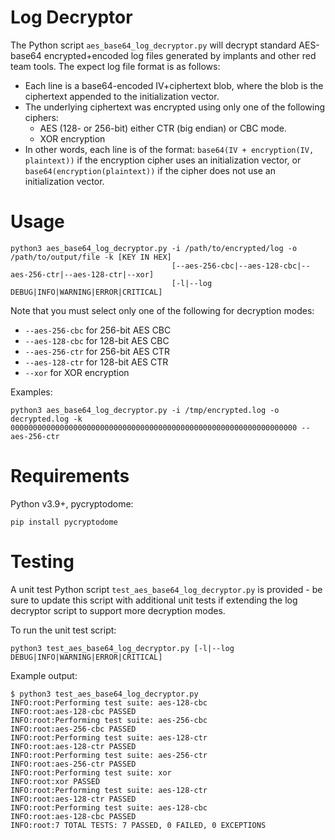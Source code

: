 # Log Decryptor

The Python script `aes_base64_log_decryptor.py` will decrypt standard AES-base64 encrypted+encoded log files generated by implants and other red team tools.
The expect log file format is as follows:

- Each line is a base64-encoded IV+ciphertext blob, where the blob is the ciphertext appended to the initialization vector.
- The underlying ciphertext was encrypted using only one of the following ciphers:
  - AES (128- or 256-bit) either CTR (big endian) or CBC mode.
  - XOR encryption
- In other words, each line is of the format: `base64(IV + encryption(IV, plaintext))` if the encryption cipher uses an initialization vector, or `base64(encryption(plaintext))` if the cipher does not use an initialization vector.

# Usage

```
python3 aes_base64_log_decryptor.py -i /path/to/encrypted/log -o /path/to/output/file -k [KEY IN HEX]
                                    [--aes-256-cbc|--aes-128-cbc|--aes-256-ctr|--aes-128-ctr|--xor]
                                    [-l|--log DEBUG|INFO|WARNING|ERROR|CRITICAL]
```

Note that you must select only one of the following for decryption modes:

- `--aes-256-cbc` for 256-bit AES CBC
- `--aes-128-cbc` for 128-bit AES CBC
- `--aes-256-ctr` for 256-bit AES CTR
- `--aes-128-ctr` for 128-bit AES CTR
- `--xor` for XOR encryption

Examples:

```
python3 aes_base64_log_decryptor.py -i /tmp/encrypted.log -o decrypted.log -k 0000000000000000000000000000000000000000000000000000000000000000 --aes-256-ctr
```

# Requirements

Python v3.9+, pycryptodome:

```
pip install pycryptodome
```

# Testing

A unit test Python script `test_aes_base64_log_decryptor.py` is provided - be sure to update this script with additional unit tests if extending
the log decryptor script to support more decryption modes.

To run the unit test script:

```
python3 test_aes_base64_log_decryptor.py [-l|--log DEBUG|INFO|WARNING|ERROR|CRITICAL]
```

Example output:

```
$ python3 test_aes_base64_log_decryptor.py
INFO:root:Performing test suite: aes-128-cbc
INFO:root:aes-128-cbc PASSED
INFO:root:Performing test suite: aes-256-cbc
INFO:root:aes-256-cbc PASSED
INFO:root:Performing test suite: aes-128-ctr
INFO:root:aes-128-ctr PASSED
INFO:root:Performing test suite: aes-256-ctr
INFO:root:aes-256-ctr PASSED
INFO:root:Performing test suite: xor
INFO:root:xor PASSED
INFO:root:Performing test suite: aes-128-ctr
INFO:root:aes-128-ctr PASSED
INFO:root:Performing test suite: aes-128-cbc
INFO:root:aes-128-cbc PASSED
INFO:root:7 TOTAL TESTS: 7 PASSED, 0 FAILED, 0 EXCEPTIONS
```
